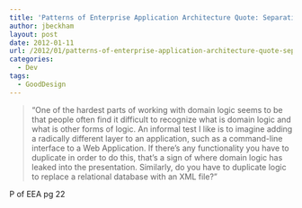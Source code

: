 ```yaml
---
title: 'Patterns of Enterprise Application Architecture Quote: Separating Domain Logic'
author: jbeckham
layout: post
date: 2012-01-11
url: /2012/01/patterns-of-enterprise-application-architecture-quote-separating-domain-logic/
categories:
  - Dev
tags:
  - GoodDesign
---
```

> &#8220;One of the hardest parts of working with domain logic seems to be that people often find it difficult to recognize what is domain logic and what is other forms of logic. An informal test I like is to imagine adding a radically different layer to an application, such as a command-line interface to a Web Application. If there&#8217;s any functionality you have to duplicate in order to do this, that&#8217;s a sign of where domain logic has leaked into the presentation. Similarly, do you have to duplicate logic to replace a relational database with an XML file?&#8221;

P of EEA pg 22